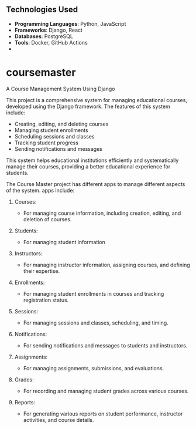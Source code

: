 ## Technologies Used

- **Programming Languages**: Python, JavaScript
- **Frameworks**: Django, React
- **Databases**: PostgreSQL
- **Tools**: Docker, GitHub Actions
- 
# coursemaster

A Course Management System Using Django

This project is a comprehensive system for managing educational courses, developed using the Django framework. The features of this system include:

- Creating, editing, and deleting courses
- Managing student enrollments
- Scheduling sessions and classes
- Tracking student progress
- Sending notifications and messages

This system helps educational institutions efficiently and systematically manage their courses, providing a better educational experience for students.

The Course Master project has different apps to manage different aspects of the system. apps include:

1. Courses:
   - For managing course information, including creation, editing, and deletion of courses.

2. Students:
   - For managing student information

3. Instructors:
   - For managing instructor information, assigning courses, and defining their expertise.

4. Enrollments:
   - For managing student enrollments in courses and tracking registration status.

5. Sessions:
   - For managing sessions and classes, scheduling, and timing.

6. Notifications:
   - For sending notifications and messages to students and instructors.

7. Assignments:
   - For managing assignments, submissions, and evaluations.

8. Grades:
   - For recording and managing student grades across various courses.

9. Reports:
   - For generating various reports on student performance, instructor activities, and course details.
